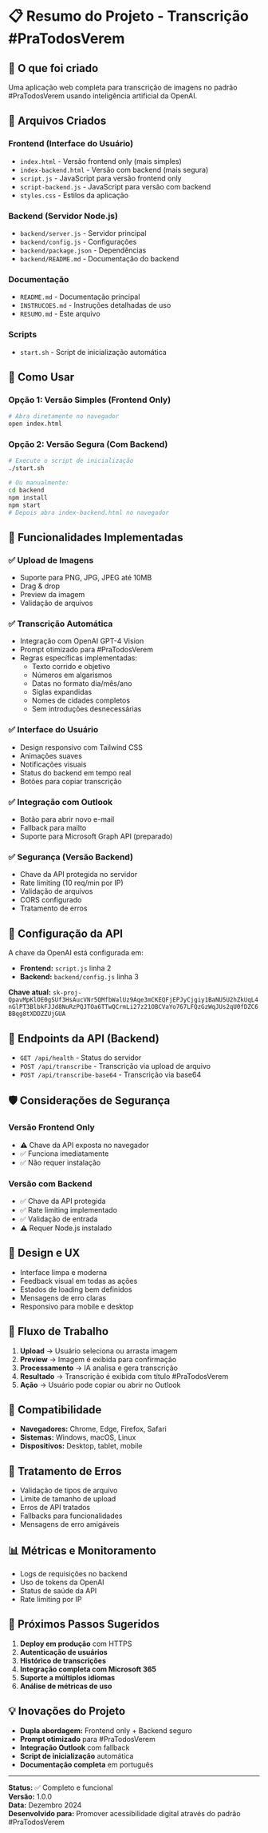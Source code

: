 # 📋 Resumo do Projeto - Transcrição #PraTodosVerem

## 🎯 O que foi criado

Uma aplicação web completa para transcrição de imagens no padrão #PraTodosVerem usando inteligência artificial da OpenAI.

## 📁 Arquivos Criados

### Frontend (Interface do Usuário)
- `index.html` - Versão frontend only (mais simples)
- `index-backend.html` - Versão com backend (mais segura)
- `script.js` - JavaScript para versão frontend only
- `script-backend.js` - JavaScript para versão com backend
- `styles.css` - Estilos da aplicação

### Backend (Servidor Node.js)
- `backend/server.js` - Servidor principal
- `backend/config.js` - Configurações
- `backend/package.json` - Dependências
- `backend/README.md` - Documentação do backend

### Documentação
- `README.md` - Documentação principal
- `INSTRUCOES.md` - Instruções detalhadas de uso
- `RESUMO.md` - Este arquivo

### Scripts
- `start.sh` - Script de inicialização automática

## 🚀 Como Usar

### Opção 1: Versão Simples (Frontend Only)
```bash
# Abra diretamente no navegador
open index.html
```

### Opção 2: Versão Segura (Com Backend)
```bash
# Execute o script de inicialização
./start.sh

# Ou manualmente:
cd backend
npm install
npm start
# Depois abra index-backend.html no navegador
```

## 🔧 Funcionalidades Implementadas

### ✅ Upload de Imagens
- Suporte para PNG, JPG, JPEG até 10MB
- Drag & drop
- Preview da imagem
- Validação de arquivos

### ✅ Transcrição Automática
- Integração com OpenAI GPT-4 Vision
- Prompt otimizado para #PraTodosVerem
- Regras específicas implementadas:
  - Texto corrido e objetivo
  - Números em algarismos
  - Datas no formato dia/mês/ano
  - Siglas expandidas
  - Nomes de cidades completos
  - Sem introduções desnecessárias

### ✅ Interface do Usuário
- Design responsivo com Tailwind CSS
- Animações suaves
- Notificações visuais
- Status do backend em tempo real
- Botões para copiar transcrição

### ✅ Integração com Outlook
- Botão para abrir novo e-mail
- Fallback para mailto
- Suporte para Microsoft Graph API (preparado)

### ✅ Segurança (Versão Backend)
- Chave da API protegida no servidor
- Rate limiting (10 req/min por IP)
- Validação de arquivos
- CORS configurado
- Tratamento de erros

## 🔑 Configuração da API

A chave da OpenAI está configurada em:
- **Frontend:** `script.js` linha 2
- **Backend:** `backend/config.js` linha 3

**Chave atual:** `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`

## 📡 Endpoints da API (Backend)

- `GET /api/health` - Status do servidor
- `POST /api/transcribe` - Transcrição via upload de arquivo
- `POST /api/transcribe-base64` - Transcrição via base64

## 🛡️ Considerações de Segurança

### Versão Frontend Only
- ⚠️ Chave da API exposta no navegador
- ✅ Funciona imediatamente
- ✅ Não requer instalação

### Versão com Backend
- ✅ Chave da API protegida
- ✅ Rate limiting implementado
- ✅ Validação de entrada
- ⚠️ Requer Node.js instalado

## 🎨 Design e UX

- Interface limpa e moderna
- Feedback visual em todas as ações
- Estados de loading bem definidos
- Mensagens de erro claras
- Responsivo para mobile e desktop

## 🔄 Fluxo de Trabalho

1. **Upload** → Usuário seleciona ou arrasta imagem
2. **Preview** → Imagem é exibida para confirmação
3. **Processamento** → IA analisa e gera transcrição
4. **Resultado** → Transcrição é exibida com título #PraTodosVerem
5. **Ação** → Usuário pode copiar ou abrir no Outlook

## 📱 Compatibilidade

- **Navegadores:** Chrome, Edge, Firefox, Safari
- **Sistemas:** Windows, macOS, Linux
- **Dispositivos:** Desktop, tablet, mobile

## 🐛 Tratamento de Erros

- Validação de tipos de arquivo
- Limite de tamanho de upload
- Erros de API tratados
- Fallbacks para funcionalidades
- Mensagens de erro amigáveis

## 📊 Métricas e Monitoramento

- Logs de requisições no backend
- Uso de tokens da OpenAI
- Status de saúde da API
- Rate limiting por IP

## 🚀 Próximos Passos Sugeridos

1. **Deploy em produção** com HTTPS
2. **Autenticação de usuários**
3. **Histórico de transcrições**
4. **Integração completa com Microsoft 365**
5. **Suporte a múltiplos idiomas**
6. **Análise de métricas de uso**

## 💡 Inovações do Projeto

- **Dupla abordagem:** Frontend only + Backend seguro
- **Prompt otimizado** para #PraTodosVerem
- **Integração Outlook** com fallback
- **Script de inicialização** automática
- **Documentação completa** em português

---

**Status:** ✅ Completo e funcional  
**Versão:** 1.0.0  
**Data:** Dezembro 2024  
**Desenvolvido para:** Promover acessibilidade digital através do padrão #PraTodosVerem 